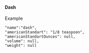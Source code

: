 #### Dash

Example

```
"name":"dash",
"americanStandart": "1/8 teaspoon",
"americanStandartOunces": null,
"volume": null,
"weight": null
```
